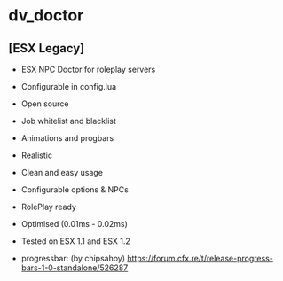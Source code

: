 # dv_doctor

## [ESX Legacy]

- ESX NPC Doctor for roleplay servers

- Configurable in config.lua

- Open source

- Job whitelist and blacklist

- Animations and progbars 

- Realistic

- Clean and easy usage

- Configurable options & NPCs

- RolePlay ready

- Optimised (0.01ms - 0.02ms)

- Tested on ESX 1.1 and ESX 1.2

- progressbar: (by chipsahoy) https://forum.cfx.re/t/release-progress-bars-1-0-standalone/526287
